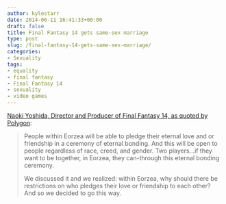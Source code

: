 ```yaml
---
author: kylestarr
date: 2014-06-11 16:41:33+00:00
draft: false
title: Final Fantasy 14 gets same-sex marriage
type: post
slug: /final-fantasy-14-gets-same-sex-marriage/
categories:
- Sexuality
tags:
- equality
- final fantasy
- Final Fantasy 14
- sexuality
- video games
---
```


[Naoki Yoshida, Director and Producer of Final Fantasy 14, as quoted by Polygon](http://www.polygon.com/ps4/2014/6/11/5800432/final-fantasy-14-same-sex-marriage-mmo-pc-ps4):

> People within Eorzea will be able to pledge their eternal love and or friendship in a ceremony of eternal bonding. And this will be open to people regardless of race, creed, and gender. Two players...if they want to be together, in Eorzea, they can-through this eternal bonding ceremony.
>
> We discussed it and we realized: within Eorzea, why should there be restrictions on who pledges their love or friendship to each other? And so we decided to go this way.
